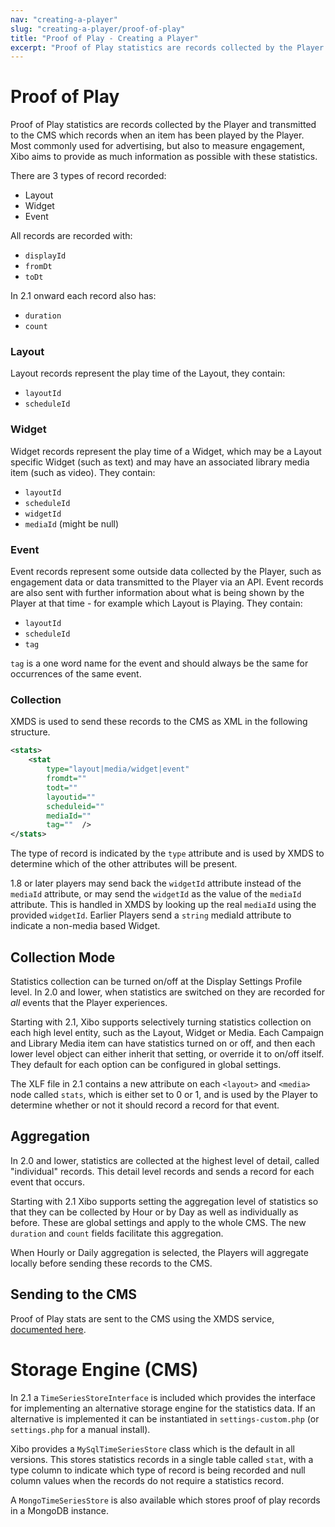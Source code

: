 ```yaml
---
nav: "creating-a-player"
slug: "creating-a-player/proof-of-play"
title: "Proof of Play - Creating a Player"
excerpt: "Proof of Play statistics are records collected by the Player and transmitted to the CMS which records when an item has been played by the Player."
---
```


# Proof of Play

Proof of Play statistics are records collected by the Player and transmitted to the CMS which records when an item has been played by the Player. Most commonly used for advertising, but also to measure engagement, Xibo aims to provide as much information as possible with these statistics.

There are 3 types of record recorded:
 - Layout
 - Widget
 - Event

All records are recorded with: 
 - `displayId`
 - `fromDt`
 - `toDt`

In 2.1 onward each record also has:
 - `duration`
 - `count`

### Layout
Layout records represent the play time of the Layout, they contain:
 - `layoutId`
 - `scheduleId`

### Widget
Widget records represent the play time of a Widget, which may be a Layout specific Widget (such as text) and may have an associated library media item (such as video). They contain:
 - `layoutId`
 - `scheduleId`
 - `widgetId`
 - `mediaId` (might be null)

### Event
Event records represent some outside data collected by the Player, such as engagement data or data transmitted to the Player via an API. Event records are also sent with further information about what is being shown by the Player at that time - for example which Layout is Playing. They contain:
 - `layoutId`
 - `scheduleId`
 - `tag`

`tag` is a one word name for the event and should always be the same for occurrences of the same event.

### Collection
XMDS is used to send these records to the CMS as XML in the following structure.

```xml
<stats>
    <stat 
        type="layout|media/widget|event" 
        fromdt="" 
        todt="" 
        layoutid="" 
        scheduleid=""
        mediaId=""
        tag=""  />
</stats>
```

The type of record is indicated by the `type` attribute and is used by XMDS to determine which of the other attributes will be present.

1.8 or later players may send back the `widgetId` attribute instead of the `mediaId` attribute, or may send the `widgetId` as the value of the `mediaId` attribute. This is handled in XMDS by looking up the real `mediaId` using the provided `widgetId`. Earlier Players send a `string` mediaId attribute to indicate a non-media based Widget.



## Collection Mode
Statistics collection can be turned on/off at the Display Settings Profile level. In 2.0 and lower, when statistics are switched on they are recorded for *all* events that the Player experiences.

Starting with 2.1, Xibo supports selectively turning statistics collection on each high level entity, such as the Layout, Widget or Media. Each Campaign and Library Media item can have statistics turned on or off, and then each lower level object can either inherit that setting, or override it to on/off itself. They default for each option can be configured in global settings.

The XLF file in 2.1 contains a new attribute on each `<layout>` and `<media>` node called `stats`, which is either set to 0 or 1, and is used by the Player to determine whether or not it should record a record for that event.



## Aggregation

In 2.0 and lower, statistics are collected at the highest level of detail, called "individual" records. This detail level records and sends a record for each event that occurs.

Starting with 2.1 Xibo supports setting the aggregation level of statistics so that they can be collected by Hour or by Day as well as individually as before. These are global settings and apply to the whole CMS. The new `duration` and `count` fields facilitate this aggregation.

When Hourly or Daily aggregation is selected, the Players will aggregate locally before sending these records to the CMS.



## Sending to the CMS

Proof of Play stats are sent to the CMS using the XMDS service, [documented here](../creating-a-player/xmds#submitstats).



# Storage Engine (CMS)

In 2.1 a `TimeSeriesStoreInterface` is included which provides the interface for implementing an alternative storage engine for the statistics data. If an alternative is implemented it can be instantiated in `settings-custom.php` (or `settings.php` for a manual install).

Xibo provides a `MySqlTimeSeriesStore` class which is the default in all versions. This stores statistics records in a single table called `stat`, with a type column to indicate which type of record is being recorded and null column values when the records do not require a statistics record. 

A `MongoTimeSeriesStore` is also available which stores proof of play records in a MongoDB instance.
